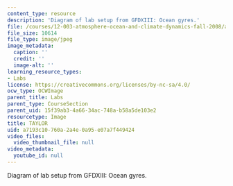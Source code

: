 ```yaml
---
content_type: resource
description: 'Diagram of lab setup from GFDXIII: Ocean gyres.'
file: /courses/12-003-atmosphere-ocean-and-climate-dynamics-fall-2008/a7193c10760a2a4e0a95e07a7f449424_TAYLOR.jpg
file_size: 10614
file_type: image/jpeg
image_metadata:
  caption: ''
  credit: ''
  image-alt: ''
learning_resource_types:
- Labs
license: https://creativecommons.org/licenses/by-nc-sa/4.0/
ocw_type: OCWImage
parent_title: Labs
parent_type: CourseSection
parent_uid: 15f39ab3-4a66-34ac-748a-b58a5de103e2
resourcetype: Image
title: TAYLOR
uid: a7193c10-760a-2a4e-0a95-e07a7f449424
video_files:
  video_thumbnail_file: null
video_metadata:
  youtube_id: null
---
```

Diagram of lab setup from GFDXIII: Ocean gyres.